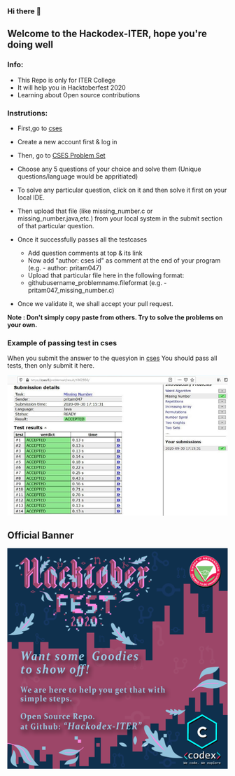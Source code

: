 ### Hi there 👋

## Welcome to the Hackodex-ITER, hope you're doing well

<!--
**Hackodex-ITER/Hackodex-ITER** is a ✨ _special_ ✨ repository because its `README.md` (this file) appears on your GitHub profile.
add some techy words (like code n all) etc and add one banner
-->

### Info:

- This Repo is only for ITER College
- It will help you in Hacktoberfest 2020
- Learning about Open source contributions

### Instrutions:

- First,go to [cses](https://cses.fi)
- Create a new account first & log in
- Then, go to [CSES Problem Set](https://cses.fi/problemset/)
- Choose any 5 questions of your choice and solve them
  (Unique questions/language would be appritiated)
- To solve any particular question, click on it and then solve it first on your local IDE.
- Then upload that file (like missing_number.c or missing_number.java,etc.) from your local system in the submit section of that particular question.

- Once it successfully passes all the testcases
  - Add question comments at top & its link
  - Now add "author: cses id" as comment at the end of your program (e.g. - author: pritam047)
  - Upload that particular file here in the following format:
  - githubusername_problemname.fileformat (e.g. - pritam047_missing_number.c)
- Once we validate it, we shall accept your pull request.

**Note : Don't simply copy paste from others. Try to solve the problems on your own.**

### Example of passing test in cses

When you submit the answer to the quesyion in [cses](https://cses.fi)
You should pass all tests, then only submit it here.

![Example](https://github.com/Hackodex-ITER/Hackodex-ITER/blob/master/example.jpg?raw=true)

## Official Banner

![Banner](https://github.com/Hackodex-ITER/Hackodex-ITER/blob/master/Hacktober.png?raw=true)
